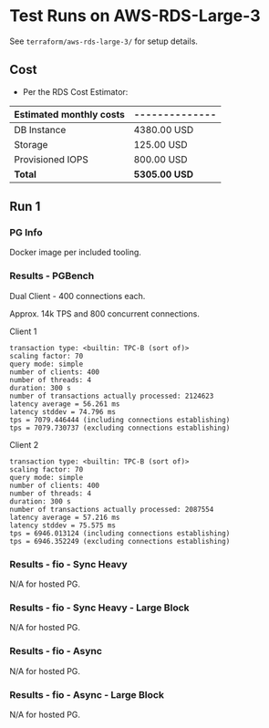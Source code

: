 # Test Runs on AWS-RDS-Large-3 #

See `terraform/aws-rds-large-3/` for setup details.

## Cost ##

- Per the RDS Cost Estimator:

| Estimated **monthly** costs | -------------- |
| ------------------------| ------------------ |
| DB Instance             | 4380.00 USD        |
| Storage                 | 125.00  USD        |
| Provisioned IOPS        | 800.00  USD        |
| **Total**               | **5305.00 USD**    |

## Run 1 ##

### PG Info ###

Docker image per included tooling.

### Results - PGBench ###

Dual Client - 400 connections each.

Approx. 14k TPS and 800 concurrent connections.

Client 1
```
transaction type: <builtin: TPC-B (sort of)>
scaling factor: 70
query mode: simple
number of clients: 400
number of threads: 4
duration: 300 s
number of transactions actually processed: 2124623
latency average = 56.261 ms
latency stddev = 74.796 ms
tps = 7079.446444 (including connections establishing)
tps = 7079.730737 (excluding connections establishing)
```

Client 2
```
transaction type: <builtin: TPC-B (sort of)>
scaling factor: 70
query mode: simple
number of clients: 400
number of threads: 4
duration: 300 s
number of transactions actually processed: 2087554
latency average = 57.216 ms
latency stddev = 75.575 ms
tps = 6946.013124 (including connections establishing)
tps = 6946.352249 (excluding connections establishing)
```

### Results - fio - Sync Heavy ###

N/A for hosted PG.

### Results - fio - Sync Heavy - Large Block ###

N/A for hosted PG.

### Results - fio - Async ###

N/A for hosted PG.

### Results - fio - Async - Large Block ###

N/A for hosted PG.
